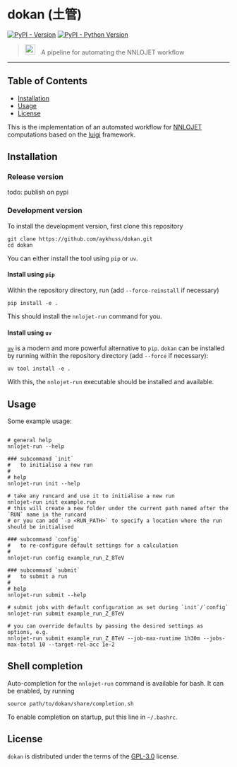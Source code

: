 # dokan (土管)

[![PyPI - Version](https://img.shields.io/pypi/v/dokan.svg)](https://pypi.org/project/dokan)
[![PyPI - Python Version](https://img.shields.io/pypi/pyversions/dokan.svg)](https://pypi.org/project/dokan)

> <img src="./doc/img/dokan.png" height="23px">&emsp;A pipeline for automating the NNLOJET workflow

-----


## Table of Contents

- [Installation](#installation)
- [Usage](#usage)
- [License](#license)

This is the implementation of an automated workflow for [NNLOJET](https://nnlojet.hepforge.org/) computations based on the [luigi](https://github.com/spotify/luigi) framework. 


## Installation

### Release version

todo: publish on pypi

### Development version

To install the development version, first clone this repository
```shell
git clone https://github.com/aykhuss/dokan.git
cd dokan
```
You can either install the tool using `pip` or `uv`.

#### Install using `pip`
Within the repository directory, run (add `--force-reinstall` if necessary)
```shell
pip install -e .
```
This should install the `nnlojet-run` command for you.

#### Install using `uv`
[`uv`](https://docs.astral.sh/uv/) is a modern and more powerful alternative to `pip`.
`dokan` can be installed by running within the repository directory (add `--force` if necessary):
```shell
uv tool install -e .
```
With this, the `nnlojet-run` executable should be installed and available.


## Usage

Some example usage:
```shell

# general help
nnlojet-run --help

### subcommand `init` 
#   to initialise a new run
#   
# help
nnlojet-run init --help

# take any runcard and use it to initialise a new run
nnlojet-run init example.run
# this will create a new folder under the current path named after the `RUN` name in the runcard
# or you can add `-o <RUN_PATH>` to specify a location where the run should be initialised

### subcommand `config` 
#   to re-configure default settings for a calculation
#   
nnlojet-run config example_run_Z_8TeV

### subcommand `submit` 
#   to submit a run
#   
# help
nnlojet-run submit --help

# submit jobs with default configuration as set during `init`/`config`
nnlojet-run submit example_run_Z_8TeV 

# you can override defaults by passing the desired settings as options, e.g.
nnlojet-run submit example_run_Z_8TeV --job-max-runtime 1h30m --jobs-max-total 10 --target-rel-acc 1e-2

```


## Shell completion
Auto-completion for the `nnlojet-run` command is available for bash. It can be enabled, by running
```shell
source path/to/dokan/share/completion.sh
```
To enable completion on startup, put this line in `~/.bashrc`.


## License

`dokan` is distributed under the terms of the [GPL-3.0](https://spdx.org/licenses/GPL-3.0-or-later.html) license.

